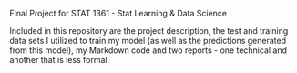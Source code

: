 Final Project for STAT 1361 - Stat Learning & Data Science

Included in this repository are the project description, the test and training data sets I utilized to train my model (as well as the predictions generated from this model), my Markdown code and two reports - one technical and another that is less formal.
